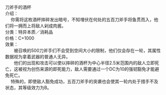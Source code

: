 <title>刀斧手的酒杯</title>
<meta name="GENERATOR" content="WinCHM">
<meta http-equiv="Content-Type" content="text/html; charset=gb2312">
<br>刀斧手的酒杯
<br>介绍：
<br>　  你需将这枚酒杯摔碎发出暗号，不知埋伏在何处的五百刀斧手将鱼贯而入，他们将一拥而上将敌人剁成肉酱。
<br>分类：特异本质／消耗品　
<br>价格：C+1000
<br>效果：
<br>　　被召唤的500刀斧手们不会受到空间大小的限制，他们仅会存在一轮，其属性数据视为拿着武器的普通人无异。
<br>　　他们的出现和攻击可以使以摔碎的酒杯为中心半径2.5米范围内的敌人立即死亡，这被视为创伤来源的即死能力，敌人需要通过一个DC为10的强韧豁免才能避免死亡。
<br>　  特殊的，即使敌人豁免成功，五百刀斧手的突袭也会使其一轮内处于措手不及状态，其等级效力为B。
<br>
<br>